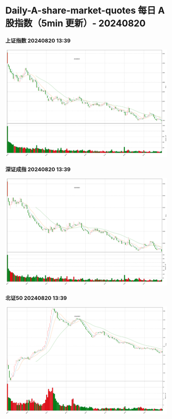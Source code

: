 
# Daily-A-share-market-quotes 每日 A 股指数（5min 更新）- 20240820

### 上证指数 20240820 13:39
![](./fig/2024/8/20240820-sh000001.png)

### 深证成指 20240820 13:39
![](./fig/2024/8/20240820-sz399001.png)

### 北证50 20240820 13:39
![](./fig/2024/8/20240820-bj899050.png)
